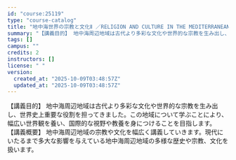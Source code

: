 ```yaml
---
id: "course:25119"
type: "course-catalog"
title: "地中海世界の宗教と文化Ⅱ ／RELIGION AND CULTURE IN THE MEDITERRANEAN REGION Ⅱ"
summary: "【講義目的】 地中海周辺地域は古代より多彩な文化や世界的な宗教を生み出し、世界史上重要な役割を担ってきました。この地域について学ぶことにより、幅広い世界観を養い、国際的な視野や教養を身につけることを目指します。 【講義概要】 地中海周辺地域…"
tags: []
campus: ""
credits: 2
instructors: []
license: " "
version:
  created_at: "2025-10-09T03:48:57Z"
  updated_at: "2025-10-09T03:48:57Z"
---
```


【講義目的】 地中海周辺地域は古代より多彩な文化や世界的な宗教を生み出し、世界史上重要な役割を担ってきました。この地域について学ぶことにより、幅広い世界観を養い、国際的な視野や教養を身につけることを目指します。 【講義概要】 地中海周辺地域の宗教や文化を幅広く講義していきます。現代にいたるまで多大な影響を与えている地中海周辺地域の多様な歴史や宗教、文化を扱います。
